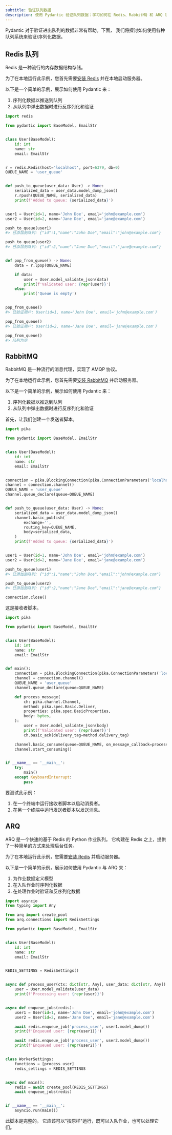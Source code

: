 ```yaml
---
subtitle: 验证队列数据
description: 使用 Pydantic 验证队列数据：学习如何在 Redis、RabbitMQ 和 ARQ 队列系统中序列化和验证数据，包括完整的代码示例和实现方法。
---
```


Pydantic 对于验证进出队列的数据非常有帮助。下面，
我们将探讨如何使用各种队列系统来验证/序列化数据。

## Redis 队列

Redis 是一种流行的内存数据结构存储。

为了在本地运行此示例，您首先需要[安装 Redis](https://redis.io/docs/latest/operate/oss_and_stack/install/install-redis/)
并在本地启动服务器。

以下是一个简单的示例，展示如何使用 Pydantic 来：

1. 序列化数据以推送到队列
2. 从队列中弹出数据时进行反序列化和验证

```python {test="skip"}
import redis

from pydantic import BaseModel, EmailStr


class User(BaseModel):
    id: int
    name: str
    email: EmailStr


r = redis.Redis(host='localhost', port=6379, db=0)
QUEUE_NAME = 'user_queue'


def push_to_queue(user_data: User) -> None:
    serialized_data = user_data.model_dump_json()
    r.rpush(QUEUE_NAME, serialized_data)
    print(f'Added to queue: {serialized_data}')


user1 = User(id=1, name='John Doe', email='john@example.com')
user2 = User(id=2, name='Jane Doe', email='jane@example.com')

push_to_queue(user1)
#> 已添加到队列: {"id":1,"name":"John Doe","email":"john@example.com"}

push_to_queue(user2)
#> 已添加到队列: {"id":2,"name":"Jane Doe","email":"jane@example.com"}


def pop_from_queue() -> None:
    data = r.lpop(QUEUE_NAME)

    if data:
        user = User.model_validate_json(data)
        print(f'Validated user: {repr(user)}')
    else:
        print('Queue is empty')


pop_from_queue()
#> 已验证用户: User(id=1, name='John Doe', email='john@example.com')

pop_from_queue()
#> 已验证用户: User(id=2, name='Jane Doe', email='jane@example.com')

pop_from_queue()
#> 队列为空
```

## RabbitMQ

RabbitMQ 是一种流行的消息代理，实现了 AMQP 协议。

为了在本地运行此示例，您首先需要[安装 RabbitMQ](https://www.rabbitmq.com/download.html) 并启动服务器。

以下是一个简单的示例，展示如何使用 Pydantic 来：

1. 序列化数据以推送到队列
2. 从队列中弹出数据时进行反序列化和验证

首先，让我们创建一个发送者脚本。

```python {test="skip"}
import pika

from pydantic import BaseModel, EmailStr


class User(BaseModel):
    id: int
    name: str
    email: EmailStr


connection = pika.BlockingConnection(pika.ConnectionParameters('localhost'))
channel = connection.channel()
QUEUE_NAME = 'user_queue'
channel.queue_declare(queue=QUEUE_NAME)


def push_to_queue(user_data: User) -> None:
    serialized_data = user_data.model_dump_json()
    channel.basic_publish(
        exchange='',
        routing_key=QUEUE_NAME,
        body=serialized_data,
    )
    print(f'Added to queue: {serialized_data}')


user1 = User(id=1, name='John Doe', email='john@example.com')
user2 = User(id=2, name='Jane Doe', email='jane@example.com')

push_to_queue(user1)
#> 已添加到队列: {"id":1,"name":"John Doe","email":"john@example.com"}

push_to_queue(user2)
#> 已添加到队列: {"id":2,"name":"Jane Doe","email":"jane@example.com"}

connection.close()
```

这是接收者脚本。

```python {test="skip"}
import pika

from pydantic import BaseModel, EmailStr


class User(BaseModel):
    id: int
    name: str
    email: EmailStr


def main():
    connection = pika.BlockingConnection(pika.ConnectionParameters('localhost'))
    channel = connection.channel()
    QUEUE_NAME = 'user_queue'
    channel.queue_declare(queue=QUEUE_NAME)

    def process_message(
        ch: pika.channel.Channel,
        method: pika.spec.Basic.Deliver,
        properties: pika.spec.BasicProperties,
        body: bytes,
    ):
        user = User.model_validate_json(body)
        print(f'Validated user: {repr(user)}')
        ch.basic_ack(delivery_tag=method.delivery_tag)

    channel.basic_consume(queue=QUEUE_NAME, on_message_callback=process_message)
    channel.start_consuming()


if __name__ == '__main__':
    try:
        main()
    except KeyboardInterrupt:
        pass
```

要测试此示例：

1. 在一个终端中运行接收者脚本以启动消费者。
2. 在另一个终端中运行发送者脚本以发送消息。

## ARQ

ARQ 是一个快速的基于 Redis 的 Python 作业队列。
它构建在 Redis 之上，提供了一种简单的方式来处理后台任务。

为了在本地运行此示例，您需要[安装 Redis](https://redis.io/docs/latest/operate/oss_and_stack/install/install-redis/) 并启动服务器。

以下是一个简单的示例，展示如何使用 Pydantic 与 ARQ 来：

1. 为作业数据定义模型
2. 在入队作业时序列化数据
3. 在处理作业时验证和反序列化数据

```python {test="skip"}
import asyncio
from typing import Any

from arq import create_pool
from arq.connections import RedisSettings

from pydantic import BaseModel, EmailStr


class User(BaseModel):
    id: int
    name: str
    email: EmailStr


REDIS_SETTINGS = RedisSettings()


async def process_user(ctx: dict[str, Any], user_data: dict[str, Any]) -> None:
    user = User.model_validate(user_data)
    print(f'Processing user: {repr(user)}')


async def enqueue_jobs(redis):
    user1 = User(id=1, name='John Doe', email='john@example.com')
    user2 = User(id=2, name='Jane Doe', email='jane@example.com')

    await redis.enqueue_job('process_user', user1.model_dump())
    print(f'Enqueued user: {repr(user1)}')

    await redis.enqueue_job('process_user', user2.model_dump())
    print(f'Enqueued user: {repr(user2)}')


class WorkerSettings:
    functions = [process_user]
    redis_settings = REDIS_SETTINGS


async def main():
    redis = await create_pool(REDIS_SETTINGS)
    await enqueue_jobs(redis)


if __name__ == '__main__':
    asyncio.run(main())
```

此脚本是完整的。
它应该可以"按原样"运行，既可以入队作业，也可以处理它们。
<!-- TODO: kafka, celery, etc - better for SEO, great for new contributors! -->